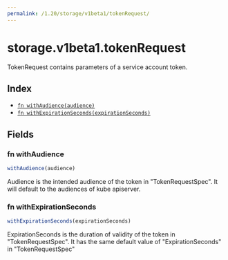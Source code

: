 ```yaml
---
permalink: /1.20/storage/v1beta1/tokenRequest/
---
```


# storage.v1beta1.tokenRequest

TokenRequest contains parameters of a service account token.

## Index

* [`fn withAudience(audience)`](#fn-withaudience)
* [`fn withExpirationSeconds(expirationSeconds)`](#fn-withexpirationseconds)

## Fields

### fn withAudience

```ts
withAudience(audience)
```

Audience is the intended audience of the token in "TokenRequestSpec". It will default to the audiences of kube apiserver.

### fn withExpirationSeconds

```ts
withExpirationSeconds(expirationSeconds)
```

ExpirationSeconds is the duration of validity of the token in "TokenRequestSpec". It has the same default value of "ExpirationSeconds" in "TokenRequestSpec"